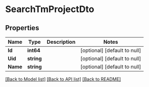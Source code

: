 # SearchTmProjectDto

## Properties
Name | Type | Description | Notes
------------ | ------------- | ------------- | -------------
**Id** | **int64** |  | [optional] [default to null]
**Uid** | **string** |  | [optional] [default to null]
**Name** | **string** |  | [optional] [default to null]

[[Back to Model list]](../README.md#documentation-for-models) [[Back to API list]](../README.md#documentation-for-api-endpoints) [[Back to README]](../README.md)


